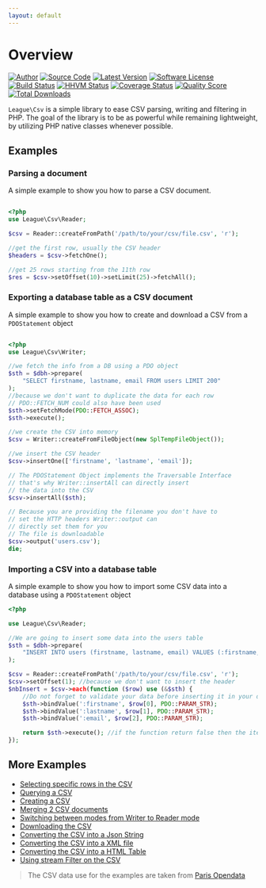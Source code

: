 ```yaml
---
layout: default
---
```


# Overview

[![Author](//img.shields.io/badge/author-@nyamsprod-blue.svg?style=flat-square)](//twitter.com/nyamsprod)
[![Source Code](//img.shields.io/badge/source-league/csv-blue.svg?style=flat-square)](//github.com/thephpleague/csv)
[![Latest Version](https://img.shields.io/github/release/thephpleague/csv.svg?style=flat-square)](//github.com/thephpleague/csv/releases)
[![Software License](//img.shields.io/badge/license-MIT-brightgreen.svg?style=flat-square)](//github.com/thephpleague/csv/blob/master/LICENSE)<br>
[![Build Status](https://img.shields.io/travis/thephpleague/csv/master.svg?style=flat-square)](//travis-ci.org/thephpleague/csv)
[![HHVM Status](https://img.shields.io/hhvm/league/csv.svg?style=flat-square)](//hhvm.h4cc.de/package/league/csv)
[![Coverage Status](https://img.shields.io/scrutinizer/coverage/g/thephpleague/csv.svg?style=flat-square)](//scrutinizer-ci.com/g/thephpleague/csv/code-structure)
[![Quality Score](https://img.shields.io/scrutinizer/g/thephpleague/csv.svg?style=flat-square)](//scrutinizer-ci.com/g/thephpleague/csv)
[![Total Downloads](https://img.shields.io/packagist/dt/league/csv.svg?style=flat-square)](//packagist.org/packages/league/csv)

`League\Csv` is a simple library to ease CSV parsing, writing and filtering in
PHP. The goal of the library is to be as powerful while remaining lightweight,
by utilizing PHP native classes whenever possible.

## Examples

### Parsing a document

A simple example to show you how to parse a CSV document.

~~~php

<?php
use League\Csv\Reader;

$csv = Reader::createFromPath('/path/to/your/csv/file.csv', 'r');

//get the first row, usually the CSV header
$headers = $csv->fetchOne();

//get 25 rows starting from the 11th row
$res = $csv->setOffset(10)->setLimit(25)->fetchAll();
~~~

### Exporting a database table as a CSV document

A simple example to show you how to create and download a CSV from a `PDOStatement` object

~~~php

<?php
use League\Csv\Writer;

//we fetch the info from a DB using a PDO object
$sth = $dbh->prepare(
	"SELECT firstname, lastname, email FROM users LIMIT 200"
);
//because we don't want to duplicate the data for each row
// PDO::FETCH_NUM could also have been used
$sth->setFetchMode(PDO::FETCH_ASSOC);
$sth->execute();

//we create the CSV into memory
$csv = Writer::createFromFileObject(new SplTempFileObject());

//we insert the CSV header
$csv->insertOne(['firstname', 'lastname', 'email']);

// The PDOStatement Object implements the Traversable Interface
// that's why Writer::insertAll can directly insert
// the data into the CSV
$csv->insertAll($sth);

// Because you are providing the filename you don't have to
// set the HTTP headers Writer::output can
// directly set them for you
// The file is downloadable
$csv->output('users.csv');
die;
~~~

### Importing a CSV into a database table

A simple example to show you how to import some CSV data into a database using a `PDOStatement` object

~~~php
<?php

use League\Csv\Reader;

//We are going to insert some data into the users table
$sth = $dbh->prepare(
	"INSERT INTO users (firstname, lastname, email) VALUES (:firstname, :lastname, :email)"
);

$csv = Reader::createFromPath('/path/to/your/csv/file.csv', 'r');
$csv->setOffset(1); //because we don't want to insert the header
$nbInsert = $csv->each(function ($row) use (&$sth) {
	//Do not forget to validate your data before inserting it in your database
	$sth->bindValue(':firstname', $row[0], PDO::PARAM_STR);
	$sth->bindValue(':lastname', $row[1], PDO::PARAM_STR);
	$sth->bindValue(':email', $row[2], PDO::PARAM_STR);

	return $sth->execute(); //if the function return false then the iteration will stop
});
~~~

## More Examples

* [Selecting specific rows in the CSV](https://github.com/thephpleague/csv/tree/7.2.0/examples/extract.php)
* [Querying a CSV](https://github.com/thephpleague/csv/tree/7.2.0/examples/filtering.php)
* [Creating a CSV](https://github.com/thephpleague/csv/tree/7.2.0/examples/writing.php)
* [Merging 2 CSV documents](https://github.com/thephpleague/csv/tree/7.2.0/examples/merge.php)
* [Switching between modes from Writer to Reader mode](https://github.com/thephpleague/csv/tree/7.2.0/examples/switchmode.php)
* [Downloading the CSV](https://github.com/thephpleague/csv/tree/7.2.0/examples/download.php)
* [Converting the CSV into a Json String](https://github.com/thephpleague/csv/tree/7.2.0/examples/json.php)
* [Converting the CSV into a XML file](https://github.com/thephpleague/csv/tree/7.2.0/examples/xml.php)
* [Converting the CSV into a HTML Table](https://github.com/thephpleague/csv/tree/7.2.0/examples/table.php)
* [Using stream Filter on the CSV](https://github.com/thephpleague/csv/tree/7.2.0/examples/stream.php)

> The CSV data use for the examples are taken from [Paris Opendata](//opendata.paris.fr/opendata/jsp/site/Portal.jsp?document_id=60&portlet_id=121)

